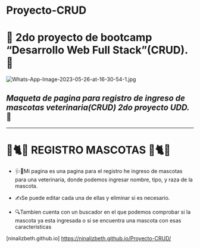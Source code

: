 # Proyecto-CRUD

#  🐶 **2do proyecto de bootcamp “Desarrollo Web Full Stack”(CRUD).** 🐶
![Whats-App-Image-2023-05-26-at-16-30-54-1.jpg](https://postimg.cc/9Dh4y9mc)

## *Maqueta de pagina para registro de ingreso de mascotas veterinaria(CRUD) 2do proyecto UDD.* :notebook:
---
# 🐶🐈🐭 **REGISTRO MASCOTAS** 🐶🐈🐭

* 🩺🏥Mi pagina es una pagina para el registro  he ingreso de mascotas para una veterinaria, donde podemos ingresar nombre, tipo, y raza de la mascota. 

* ✍️Se puede editar cada una de ellas  y eliminar si es necesario.

* 🔍Tambien cuenta con un buscador en el que podemos comprobar si la mascota ya esta ingresada o si se encuentra una mascota con esas caracteristicas 


[ninalizbeth.github.io] https://ninalizbeth.github.io/Proyecto-CRUD/